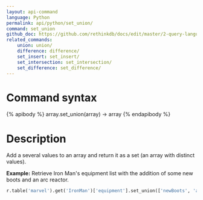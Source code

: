 ```yaml
---
layout: api-command 
language: Python
permalink: api/python/set_union/
command: set_union 
github_doc: https://github.com/rethinkdb/docs/edit/master/2-query-language/api/python/document-manipulation/set_union.md
related_commands:
    union: union/
    difference: difference/
    set_insert: set_insert/
    set_intersection: set_intersection/
    set_difference: set_difference/
---
```


# Command syntax #

{% apibody %}
array.set_union(array) &rarr; array
{% endapibody %}

# Description #

Add a several values to an array and return it as a set (an array with distinct values).

__Example:__ Retrieve Iron Man's equipment list with the addition of some new boots and an arc reactor.

```py
r.table('marvel').get('IronMan')['equipment'].set_union(['newBoots', 'arc_reactor']).run(conn)
```

